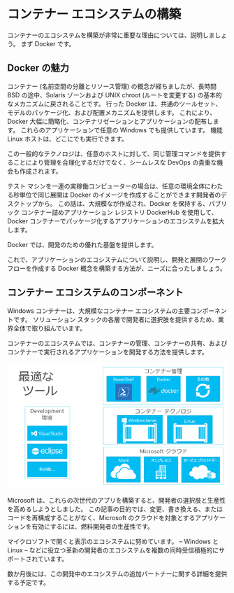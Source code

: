 



# コンテナー エコシステムの構築

コンテナーのエコシステムを構築が非常に重要な理由については、説明しましょう。 まず Docker です。

## Docker の魅力

コンテナー (名前空間の分離とリソース管理) の概念が経ちましたが、長時間 BSD の途中、Solaris ゾーンおよび UNIX chroot (ルートを変更する) の基本的なメカニズムに戻されることです。 行った Docker は、共通のツールセット、モデルのパッケージ化、および配置メカニズムを提供します。 これにより、Docker 大幅に簡略化、コンテナリゼーションとアプリケーションの配布します。 これらのアプリケーションで任意の Windows でも提供しています。 機能 Linux ホストは、どこにでも実行できます。

この一般的なテクノロジは、任意のホストに対して、同じ管理コマンドを提供することにより管理を合理化するだけでなく、シームレスな DevOps の貴重な機会も作成されます。

テスト マシンを一連の実稼働コンピューターの場合は、任意の環境全体にわたる秒単位で同じ展開は Docker のイメージを作成することができます開発者のデスクトップから。 この話は、大規模なが作成され、Docker を保持する、パブリック コンテナー詰めアプリケーション レジストリ DockerHub を使用して、Docker コンテナーでパッケージ化するアプリケーションのエコシステムを拡大します。

Docker では、開発のための優れた基盤を提供します。

これで、アプリケーションのエコシステムについて説明し、開発と展開のワークフローを作成する Docker 概念を構築する方法が、ニーズに合ったしましょう。


## コンテナー エコシステムのコンポーネント

Windows コンテナーは、大規模なコンテナー エコシステムの主要コンポーネントです。 ソリューション スタックの各層で開発者に選択肢を提供するため、業界全体で取り組んでいます。

コンテナーのエコシステムでは、コンテナーの管理、コンテナーの共有、およびコンテナーで実行されるアプリケーションを開発する方法を提供します。

![](media/containerEcosystem.png)

Microsoft は、これらの次世代のアプリを構築すると、開発者の選択肢と生産性を高めるしようとしました。 この記事の目的では、変更、書き換える、またはコードを再構成することがなく、Microsoft のクラウドを対象とするアプリケーションを有効にするには、燃料開発者の生産性です。

マイクロソフトで開くと表示のエコシステムに努めています。 – Windows と Linux – などに役立つ革新の開発者のエコシステムを複数の同時受信積極的にサポートされています。

数か月後には、この開発中のエコシステムの追加パートナーに関する詳細を提供する予定です。






<!--HONumber=Feb16_HO4-->


